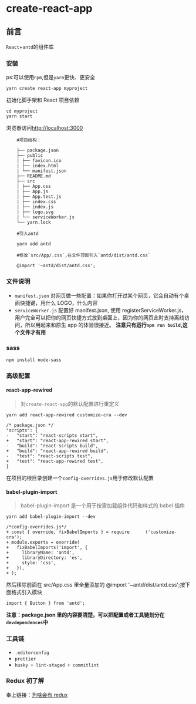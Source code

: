 # create-react-app

## 前言

`React`+`antd`的组件库

### 安装

ps:可以使用`npm`,但是`yarn`更快、更安全

    yarn create react-app myproject

初始化脚手架和 React 项目依赖

    cd myproject
    yarn start

浏览器访问[http://localhost:3000](http://localhost:3000)

```
    #项目结构：

    ├── package.json
    ├── public
    | ├── favicon.ico
    | ├── index.html
    | └── manifest.json
    ├── README.md
    ├── src
    | ├── App.css
    | ├── App.js
    | ├── App.test.js
    | ├── index.css
    | ├── index.js
    | ├── logo.svg
    | └── serviceWorker.js
    └── yarn.lock

    #引入antd

    yarn add antd

    #修改`src/App/.css`,在文件顶部引入`antd/dist/antd.css`

    @import '~antd/dist/antd.css';
```

### 文件说明

- `manifest.json`
  对网页做一些配置：如果你打开过某个网页，它会自动有个桌面快捷键，用什么 LOGO，什么内容
- `serviceWorker.js`
  配置好 manifest.json, 使用 registerServiceWorker.js，用户完全可以把你的网页快捷方式放到桌面上，因为你的网页此时支持离线访问，所以用起来和原生 app 的体验很接近。
  **注意只有运行`npm run build`,这个文件才有用**

### sass

    npm install node-sass

### 高级配置

#### react-app-rewired

> 对`create-react-app`的默认配置进行重定义

    yarn add react-app-rewired customize-cra --dev

    /* package.json */
    "scripts": {
    -   "start": "react-scripts start",
    +   "start": "react-app-rewired start",
    -   "build": "react-scripts build",
    +   "build": "react-app-rewired build",
    -   "test": "react-scripts test",
    +   "test": "react-app-rewired test",
    }

在项目的根目录创建一个`config-overrides.js`用于修改默认配置

#### babel-plugin-import

> babel-plugin-import 是一个用于按需加载组件代码和样式的 babel 插件

    yarn add babel-plugin-import --dev

    /*config-overrides.js*/
    + const { override, fixBabelImports } = require      ('customize-cra');
    + module.exports = override(
    +   fixBabelImports('import', {
    +     libraryName: 'antd',
    +     libraryDirectory: 'es',
    +     style: 'css',
    +   }),
    + );

然后移除前面在 src/App.css 里全量添加的 @import '~antd/dist/antd.css';按下面格式引入模块

    import { Button } from 'antd';

**注意：package.json 里的内容要清楚，可以把配置或者工具链划分在`devdependences`中**

### 工具链

- `.editorconfig`
- `prettier`
- `husky + lint-staged + commitlint`

### Redux 初了解

奉上链接：[为啥会有 redux](https://www.zhihu.com/question/41312576/answer/90782136)
